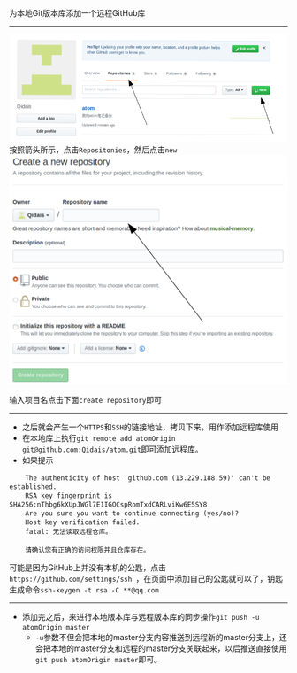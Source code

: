 为本地Git版本库添加一个远程GitHub库
***
![步骤1](assets/markdown-img-paste-20180609184141462.png)
按照箭头所示，点击`Repositonies`，然后点击`new`
![步骤2](assets/markdown-img-paste-20180609184255874.png)

输入项目名点击下面`create repository`即可

***
- 之后就会产生一个`HTTPS`和`SSH`的链接地址，拷贝下来，用作添加远程库使用
- 在本地库上执行`git remote add atomOrigin git@github.com:Qidais/atom.git`即可添加远程库。
- 如果提示
```
    The authenticity of host 'github.com (13.229.188.59)' can't be established.
    RSA key fingerprint is SHA256:nThbg6kXUpJWGl7E1IGOCspRomTxdCARLviKw6E5SY8.
    Are you sure you want to continue connecting (yes/no)?
    Host key verification failed.
    fatal: 无法读取远程仓库。

    请确认您有正确的访问权限并且仓库存在。
```
可能是因为GitHub上并没有本机的公匙，点击`https://github.com/settings/ssh `，在页面中添加自己的公匙就可以了，钥匙生成命令`ssh-keygen -t rsa -C **@qq.com`

***
- 添加完之后，来进行本地版本库与远程版本库的同步操作`git push -u atomOrigin master`
  - `-u`参数不但会把本地的master分支内容推送到远程新的master分支上，还会把本地的master分支和远程的master分支关联起来，以后推送直接使用`git push atomOrigin master`即可。
